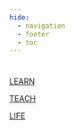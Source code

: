 ```yaml
---
hide:
  - navigation
  - footer
  - toc
---
```


<style>
  .md-tabs__list{
    display:none;
  }
</style>
# 

<!--

<div class="slider">
  <div class="container">
    <div class="slide x"></div>
    <div class="slide y"></div>
    <div class="slide z"></div>
  </div>
  <div class="shadow"></div>
</div>

-->




<!-- Swiper -->
<div class="swiper-container two">
	<div class="swiper-wrapper">
			<div class="swiper-slide">
					<div class="slider-image">
          <a href="./learning">
            <div class="image image1">
						  <p>LEARN</p>
            </div>
          </a>
					</div>
			</div>
				<div class="swiper-slide">
					<div class="slider-image">
           <a href="./teaching">
             <div class="image image2">
           	 <p>TEACH</p>
            </div>
          <a>
					</div>
				</div>
				<div class="swiper-slide">
					<div class="slider-image">
          <a href="./life">
						<div class="image image3">
           	 <p>LIFE</p>
            </div>
            </a>
					</div>
				</div>

 </div>
</div>




